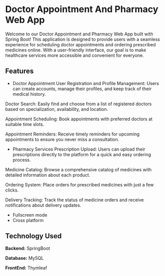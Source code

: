 
# Doctor Appointment And Pharmacy Web App

Welcome to our Doctor Appointment and Pharmacy Web App built with Spring Boot! This application is designed to provide users with a seamless experience for scheduling doctor appointments and ordering prescribed medicines online. With a user-friendly interface, our goal is to make healthcare services more accessible and convenient for everyone.




## Features

- Doctor Appointment
User Registration and Profile Management: Users can create accounts, manage their profiles, and keep track of their medical history.

Doctor Search: Easily find and choose from a list of registered doctors based on specialization, availability, and location.

Appointment Scheduling: Book appointments with preferred doctors at suitable time slots.

Appointment Reminders: Receive timely reminders for upcoming appointments to ensure you never miss a consultation.

- Pharmacy Services
Prescription Upload: Users can upload their prescriptions directly to the platform for a quick and easy ordering process.

Medicine Catalog: Browse a comprehensive catalog of medicines with detailed information about each product.

Ordering System: Place orders for prescribed medicines with just a few clicks.

Delivery Tracking: Track the status of medicine orders and receive notifications about delivery updates.
- Fullscreen mode
- Cross platform


## Technology Used

**Backend:** SpringBoot

**Database:** MySQL

**FrontEnd:** Thymleaf

